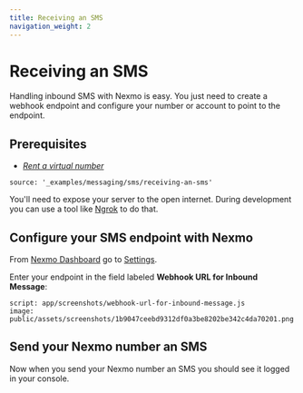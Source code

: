 ```yaml
---
title: Receiving an SMS
navigation_weight: 2
---
```


# Receiving an SMS

Handling inbound SMS with Nexmo is easy. You just need to create a webhook endpoint and configure your number or account to point to the endpoint.

## Prerequisites

- *[Rent a virtual number](/account/guides/numbers#rent-virtual-numbers)*

```tabbed_content
source: '_examples/messaging/sms/receiving-an-sms'
```

You'll need to expose your server to the open internet. During development you can use a tool like [Ngrok](https://www.nexmo.com/blog/2017/07/04/local-development-nexmo-ngrok-tunnel-dr/) to do that.

## Configure your SMS endpoint with Nexmo

From [Nexmo Dashboard](https://dashboard.nexmo.com) go to [Settings](https://dashboard.nexmo.com/settings).

Enter your endpoint in the field labeled **Webhook URL for Inbound Message**:

```screenshot
script: app/screenshots/webhook-url-for-inbound-message.js
image: public/assets/screenshots/1b9047ceebd9312df0a3be8202be342c4da70201.png
```

## Send your Nexmo number an SMS

Now when you send your Nexmo number an SMS you should see it logged in your console.
